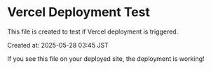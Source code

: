 # Vercel Deployment Test

This file is created to test if Vercel deployment is triggered.

Created at: 2025-05-28 03:45 JST

If you see this file on your deployed site, the deployment is working!